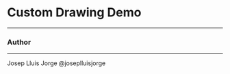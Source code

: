 Custom Drawing Demo
==================


------
### Author
------
Josep Lluis Jorge @joseplluisjorge